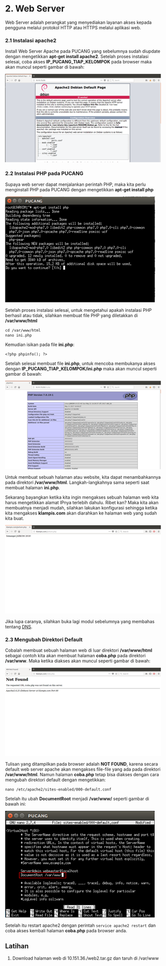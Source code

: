 # 2. Web Server
Web Server adalah perangkat yang menyediakan layanan akses kepada pengguna melalui protokol HTTP atau HTTPS melalui aplikasi web.

### 2.1 Instalasi apache2
Install Web Server Apache pada PUCANG yang sebelumnya sudah diupdate dengan mengetikkan __apt-get install apache2__. Setelah proses instalasi selesai, coba akses __IP_PUCANG_TIAP_KELOMPOK__ pada browser maka akan muncul seperti gambar di bawah:

![Pucang1](images/01.png)

### 2.2 Instalasi PHP pada PUCANG
Supaya web server dapat menjalankan perintah PHP, maka kita perlu menginstall PHP pada PUCANG dengan mengetikkan __apt-get install php__

![Pucang2](images/02.png)

Setelah proses instalasi selesai, untuk mengetahui apakah instalasi PHP berhasil atau tidak, silahkan membuat file PHP yang diletakkan di __/var/www/html__
```
cd /var/www/html
nano ini.php
```

Kemudian isikan pada file __ini.php__:
```
<?php phpinfo(); ?>
```

Setelah selesai membuat file __ini.php__, untuk mencoba membukanya akses dengan __IP_PUCANG_TIAP_KELOMPOK/ini.php__ maka akan muncul seperti gambar di bawah:

![Pucang3](images/03.png)

Untuk membuat sebuah halaman atau website, kita dapat menambahkannya pada direktori __/var/www/html__. Langkah-langkahnya sama seperti saat membuat halaman __ini.php__.

Sekarang bayangkan ketika kita ingin mengakses sebuah halaman web kita harus mengetikkan alamat IPnya terlebih dahulu. Ribet kan? Maka kita akan membuatnya menjadi mudah, silahkan lakukan konfigurasi sehingga ketika kita mengakses __klampis.com__ akan diarahkan ke halaman web yang sudah kita buat. 

![Pucang4](images/04.png)

Jika lupa caranya, silahkan buka lagi modul sebelumnya yang membahas tentang [DNS](https://github.com/rohanaq/jarkom2/tree/master/DNS).

### 2.3 Mengubah Direktori Default
Cobalah membuat sebuah halaman web di luar direktori __/var/www/html__ sebagai contoh kita akan membuat halaman __coba.php__ pada direktori __/var/www__. Maka ketika diakses akan muncul seperti gambar di bawah:

![Pucang5](images/05.png)

Tulisan yang ditampilkan pada browser adalah __NOT FOUND__, karena secara default web server apache akan mengakses file-file yang ada pada direktori __/var/www/html__. Namun halaman __coba.php__ tetap bisa diakses dengan cara mengubah direktori default dengan mengetikkan:
```
nano /etc/apache2/sites-enabled/000-default.conf
```

Setelah itu ubah __DocumentRoot__ menjadi __/var/www/__ seperti gambar di bawah ini:

![Pucang6](images/06.png)

Setelah itu restart apache2 dengan perintah `service apache2 restart` dan coba akses kembali halaman __coba.php__ pada browser anda.

## Latihan
1. Download halaman web di 10.151.36./web2.tar.gz dan taruh di /var/www